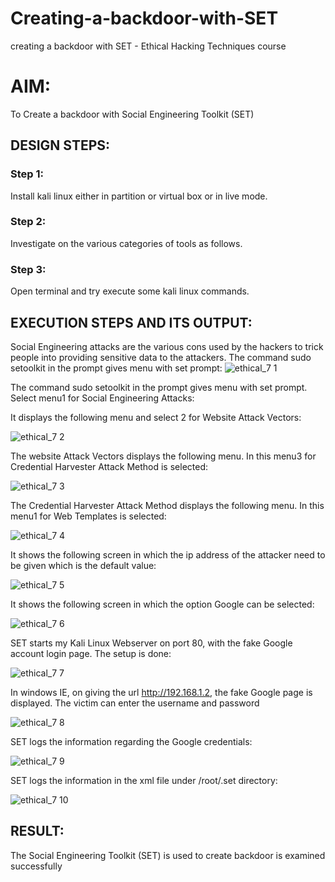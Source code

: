 # Creating-a-backdoor-with-SET
creating a backdoor with SET - Ethical Hacking Techniques course

# AIM:
To Create a backdoor with Social Engineering Toolkit (SET)

## DESIGN STEPS:
### Step 1:
Install kali linux either in partition or virtual box or in live mode.

### Step 2:
Investigate on the various categories of tools as follows.

### Step 3:
Open terminal and try execute some kali linux commands.


## EXECUTION STEPS AND ITS OUTPUT:
Social Engineering attacks are the various cons used by the hackers to trick people into providing sensitive data to the attackers. The command sudo setoolkit in the prompt gives menu with set prompt:
![ethical_7 1](https://github.com/gummadileepkumar/creating-a-backdoor-with-SET/assets/118707761/3129315f-215e-4c86-8409-ebaa1c1d9700)


The command sudo setoolkit in the prompt gives menu with set prompt. Select menu1 for Social Engineering Attacks:

It displays the following menu and select 2 for Website Attack Vectors:


![ethical_7 2](https://github.com/gummadileepkumar/creating-a-backdoor-with-SET/assets/118707761/50182e45-d434-4e4c-b549-0eaae52ec198)

The website Attack Vectors displays the following menu. In this menu3 for Credential Harvester Attack Method is selected:


![ethical_7 3](https://github.com/gummadileepkumar/creating-a-backdoor-with-SET/assets/118707761/7236540f-574c-4161-841b-3f830326dbf9)


The Credential Harvester Attack Method displays the following menu. In this menu1 for Web Templates is selected: 

![ethical_7 4](https://github.com/gummadileepkumar/creating-a-backdoor-with-SET/assets/118707761/938bead6-3c45-4fcd-a05e-f80eab8ecf3e)


It shows the following screen in which the ip address of the attacker need to be given which is the default value:

![ethical_7 5](https://github.com/gummadileepkumar/creating-a-backdoor-with-SET/assets/118707761/4a1d1605-62dd-40c5-9c9a-98b79512bc25)


It shows the following screen in which the option Google can be selected: 

![ethical_7 6](https://github.com/gummadileepkumar/creating-a-backdoor-with-SET/assets/118707761/62731765-85a0-42dc-9bf0-fd553aacf030)


SET starts my Kali Linux Webserver on port 80, with the fake Google account login page. The setup is done: 

![ethical_7 7](https://github.com/gummadileepkumar/creating-a-backdoor-with-SET/assets/118707761/02175088-76e3-45b7-9c8f-bd96c6a6d9bc)


In windows IE, on giving the url http://192.168.1.2, the fake Google page is displayed. The victim can enter the username and password 

![ethical_7 8](https://github.com/gummadileepkumar/creating-a-backdoor-with-SET/assets/118707761/c842f11b-1541-451b-a2e9-cf1f7238a2f2)


SET logs the information regarding the Google credentials: 

![ethical_7 9](https://github.com/gummadileepkumar/creating-a-backdoor-with-SET/assets/118707761/fcaa20eb-3386-4845-8851-84c2c79f328e)


SET logs the information in the xml file under /root/.set directory:

![ethical_7 10](https://github.com/gummadileepkumar/creating-a-backdoor-with-SET/assets/118707761/134cf982-7542-4013-8eec-ab3800a297fb)


## RESULT:
The Social Engineering Toolkit (SET) is used to create backdoor is  examined successfully
